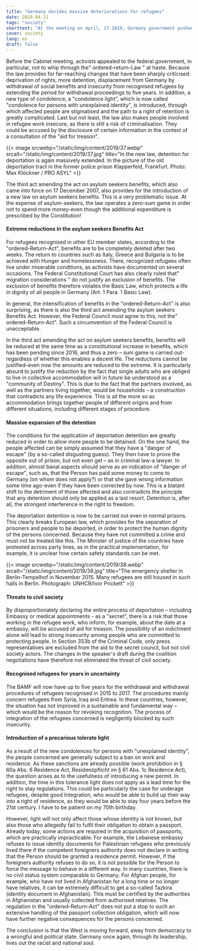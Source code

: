 ```yaml
---
title: "Germany decides massive deteriorations for refugees"
date: 2019-04-22
tags: "society"
shorttext: "At the meeting on April, 17 2019, Germany government pushed forward with two laws the deprivation of refugees."
cover: society
lang: en
draft: false
---
```


Before the Cabinet meeting, activists appealed to the federal government, in particular, not to whip through the" ordered-return-Law " at haste. Because the law provides for far-reaching changes that have been sharply criticised: deprivation of rights, more detention, displacement from Germany by withdrawal of social benefits and insecurity from recognised refugees by extending the period for withdrawal proceedings to five years. In addition, a new type of condolence, a "condolence light", which is now called "condolence for persons with unexplained identity", is introduced, through which affected people are stigmatised and the path to a right of retention is greatly complicated. Last but not least, the law also makes people involved in refugee work insecure, as there is still a risk of criminalisation. They could be accused by the disclosure of certain information in the context of a consultation of the "aid for treason".

{{< image srcwebp="/static/img/content/2019/37.webp" srcalt="/static/img/content/2019/37.jpg" title="In the new law, detention for deportation is again massively extended. In the picture of the old deportation tract in the former police prison Klapperfeld, Frankfurt. Photo: Max Klöckner / PRO ASYL" >}}

The third act amending the act on asylum seekers benefits, which also came into force on 17 December 2007, also provides for the introduction of a new law on asylum seekers benefits. This is a very problematic issue. At the expense of asylum-seekers, the law operates a zero-sum game in order not to spend more money-even though the additional expenditure is prescribed by the Constitution!

#### Extreme reductions in the asylum seekers Benefits Act

For refugees recognised in other EU member states, according to the "ordered-Return-Act", benefits are to be completely deleted after two weeks. The return to countries such as Italy, Greece and Bulgaria is to be achieved with Hunger and homelessness. There, recognized refugees often live under miserable conditions, as activists have documented on several occasions. The Federal Constitutional Court has also clearly ruled that" migration considerations " do not justify an exclusion of benefits. The exclusion of benefits therefore violates the Basic Law, which protects a life in dignity of all people in Germany (Art. 1 Para. 1 Basic Law). 

In general, the intensification of benefits in the "ordered-Return-Act" is also surprising, as there is also the third act amending the asylum seekers Benefits Act. However, the Federal Council must agree to this, not the" ordered-Return-Act". Such a circumvention of the Federal Council is unacceptable.

In the third act amending the act on asylum seekers benefits, benefits will be reduced at the same time as a constitutional increase in benefits, which has been pending since 2016, and thus a zero – sum game is carried out-regardless of whether this enables a decent life. The reductions cannot be justified-even now the amounts are reduced to the extreme. It is particularly absurd to justify the reduction by the fact that single adults who are obliged to live in collective accommodation will in future be understood as a "community of Destiny". This is due to the fact that the partners involved, as well as the partners living together, would be households – a construction that contradicts any life experience. This is all the more so as accommodation brings together people of different origins and from different situations, including different stages of procedure.

#### Massive expansion of the detention

The conditions for the application of deportation detention are greatly reduced in order to allow more people to be detained. On the one hand, the people affected can be simply assumed that they have a "danger of escape" (by a so-called disgusting guess). They then have to prove the opposite out of prison, but not even get – as in criminal law-a lawyer. In addition, almost banal aspects should serve as an indication of "danger of escape", such as, that the Person has paid some money to come to Germany (on whom does not apply?) or that she gave wrong information some time ago-even if they have been corrected by now. This is a blatant shift to the detriment of those affected and also contradicts the principle that any detention should only be applied as a last resort. Detention is, after all, the strongest interference in the right to freedom.

The deportation detention is now to be carried out even in normal prisons. This clearly breaks European law, which provides for the separation of prisoners and people to be deported, in order to protect the human dignity of the persons concerned. Because they have not committed a crime and must not be treated like this. The Minister of justice of the countries have protested across party lines, as in the practical implementation, for example, it is unclear how certain safety standards can be met.

{{< image srcwebp="/static/img/content/2019/38.webp" srcalt="/static/img/content/2019/38.jpg" title="The emergency shelter in Berlin-Tempelhof in November 2015. Many refugees are still housed in such halls in Berlin. Photograph: UNHCR/Ivor Prickett" >}}

#### Threats to civil society

By disproportionately declaring the entire process of deportation – including Embassy or medical appointments - as a "secret", there is a risk that those working in the refugee work, who inform, for example, about the date at a embassy, will be accused of aid for treason. The possibility of an indictment alone will lead to strong insecurity among people who are committed to protecting people. In Section 353b of the Criminal Code, only press representatives are excluded from the aid to the secret council, but not civil society actors. The changes in the speaker's draft during the coalition negotiations have therefore not eliminated the threat of civil society.

#### Recognised refugees for years in uncertainty

The BAMF will now have up to five years for the withdrawal and withdrawal procedures of refugees recognised in 2015 to 2017. The procedures mainly concern refugees from Syria, Iraq and Eritrea. In these countries, however, the situation has not improved in a sustainable and fundamental way – which would be the reason for revoking recognition. The process of integration of the refugees concerned is negligently blocked by such insecurity.

#### Introduction of a precarious tolerate light

As a result of the new condolences for persons with "unexplained identity", the people concerned are generally subject to a ban on work and residence. As these sanctions are already possible (work prohibition in § 60a Abs. 6 Residence Act, Residenzpflicht im § 61 Abs. 1c Residence Act), the question arises as to the usefulness of introducing a new permit. In addition, the time in this tolerance light does not apply as a lead time for the right to stay regulations. This could be particularly the case for underage refugees, despite good Integration, who would be able to build up their way into a right of residence, as they would be able to stay four years before the 21st century. I have to be patient on my 70th birthday.

However, light will not only affect those whose identity is not known, but also those who allegedly fail to fulfil their obligation to obtain a passport. Already today, some actions are required in the acquisition of passports, which are practically impracticable. For example, the Lebanese embassy refuses to issue identity documents for Palestinian refugees who previously lived there if the competent foreigners authority does not declare in writing that the Person should be granted a residence permit. However, if the foreigners authority refuses to do so, it is not possible for the Person to force the message to behave in a different way. In many countries, there is no civil status system comparable to Germany. For Afghan people, for example, who have not lived in Afghanistan for a long time or no longer have relatives, it can be extremely difficult to get a so-called Tazkira (identity document in Afghanistan). This must be certified by the authorities in Afghanistan and usually collected from authorised relatives. The regulation in the "ordered-Return-Act" does not put a stop to such an extensive handling of the passport collection obligation, which will now have further negative consequences for the persons concerned.

The conclusion is that the West is moving forward, away from democracy to a wrongful and political state. Germany once again, through its leadership, lives out the racist and national soul.
